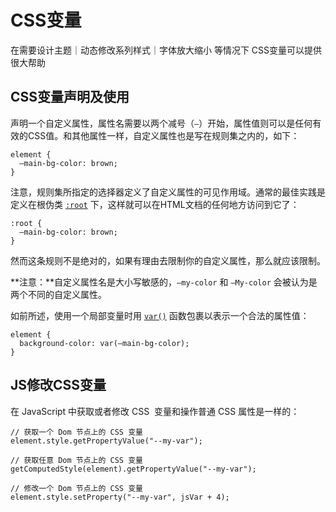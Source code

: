 # CSS变量
在需要设计主题｜动态修改系列样式｜字体放大缩小 等情况下 CSS变量可以提供很大帮助

## CSS变量声明及使用
声明一个自定义属性，属性名需要以两个减号（`—`）开始，属性值则可以是任何有效的CSS值。和其他属性一样，自定义属性也是写在规则集之内的，如下：

```
element {
  —main-bg-color: brown;
}
```


注意，规则集所指定的选择器定义了自定义属性的可见作用域。通常的最佳实践是定义在根伪类 [`:root`](https://developer.mozilla.org/zh-CN/docs/Web/CSS/:root) 下，这样就可以在HTML文档的任何地方访问到它了：

```
:root {
  —main-bg-color: brown;
}
```


然而这条规则不是绝对的，如果有理由去限制你的自定义属性，那么就应该限制。

**注意：**自定义属性名是大小写敏感的，`—my-color` 和 `—My-color` 会被认为是两个不同的自定义属性。

如前所述，使用一个局部变量时用 [`var()`](https://developer.mozilla.org/zh-CN/docs/Web/CSS/var()) 函数包裹以表示一个合法的属性值：

```
element {
  background-color: var(—main-bg-color);
}
```

## JS修改CSS变量
在 JavaScript 中获取或者修改 CSS  变量和操作普通 CSS 属性是一样的：

```
// 获取一个 Dom 节点上的 CSS 变量
element.style.getPropertyValue("--my-var");

// 获取任意 Dom 节点上的 CSS 变量
getComputedStyle(element).getPropertyValue("--my-var");

// 修改一个 Dom 节点上的 CSS 变量
element.style.setProperty("--my-var", jsVar + 4);
```
